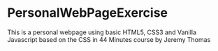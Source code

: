 # PersonalWebPageExercise
This is a personal webpage using basic HTML5, CSS3 and Vanilla Javascript based on the CSS in 44 Minutes course by Jeremy Thomas
